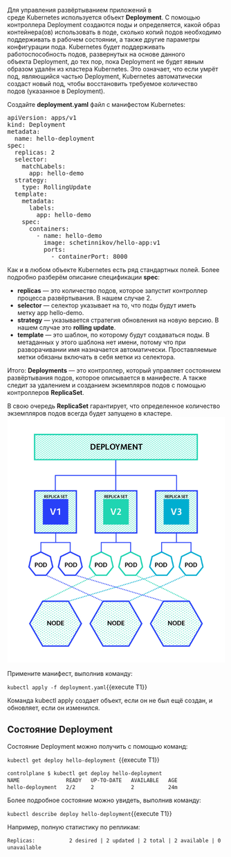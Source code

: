 Для управления развёртыванием приложений в среде Kubernetes используется объект **Deployment**. С помощью контроллера Deployment создаются поды и определяется, какой образ контейнера(ов) использовать в поде, сколько копий подов необходимо поддерживать в рабочем состоянии, а также другие параметры конфигурации пода. Kubernetes будет поддерживать работоспособность подов, развернутых на основе данного объекта Deployment, до тех пор, пока Deployment не будет явным образом удалён из кластера Kubernetes. Это означает, что если умрёт под, являющийся частью Deployment, Kubernetes автоматически создаст новый под, чтобы восстановить требуемое количество подов (указанное в Deployment).

Создайте **deployment.yaml** файл с манифестом Kubernetes: 

<pre class="file" data-filename="./deployment.yaml" data-target="replace">
apiVersion: apps/v1
kind: Deployment
metadata:
  name: hello-deployment
spec:
  replicas: 2
  selector:
    matchLabels:
      app: hello-demo
  strategy:
    type: RollingUpdate
  template:
    metadata:
      labels:
        app: hello-demo
    spec:
      containers:
        - name: hello-demo
          image: schetinnikov/hello-app:v1
          ports:
            - containerPort: 8000
</pre>

Как и в любом объекте Kubernetes есть ряд стандартных полей. Более подробно разберём описание спецификации **spec**: 

- **replicas** — это количество подов, которое запустит контроллер процесса развёртывания. В нашем случае 2. 
- **selector** — селектор указывает на то, что поды будут иметь метку app hello-demo. 
- **strategy** — указывается стратегия обновления на новую версию. В нашем случае это **rolling update**.
- **template** — это шаблон, по которому будут создаваться поды. В метаданных у этого шаблона нет имени, потому что при разворачивании имя назначается автоматически. Проставляемые метки обязаны включать в себя метки из селектора. 

Итого: **Deployments** — это контроллер, который управляет состоянием развёртывания подов, которое описывается в манифесте. А также следит за удалением и созданием экземпляров подов с помощью контроллеров **ReplicaSet**.

В свою очередь **ReplicaSet** гарантирует, что определенное количество экземпляров подов всегда будет запущено в кластере.
![Kubernetes Deployments](./assets/k8s-deployments.png)

Примените манифест, выполнив команду:

`kubectl apply -f deployment.yaml`{{execute T1}}

Команда kubectl apply создает объект, если он не был ещё создан, и обновляет, если он изменился. 

## Состояние Deployment

Состояние Deployment можно получить с помощью команд:

`kubectl get deploy hello-deployment `{{execute T1}}

```
controlplane $ kubectl get deploy hello-deployment
NAME               READY   UP-TO-DATE   AVAILABLE   AGE
hello-deployment   2/2     2            2           24m
```

Более подробное состояние можно увидеть, выполнив команду:

`kubectl describe deploy hello-deployment`{{execute T1}}

Например, полную статистику по репликам:
```
Replicas:           2 desired | 2 updated | 2 total | 2 available | 0 unavailable
```
